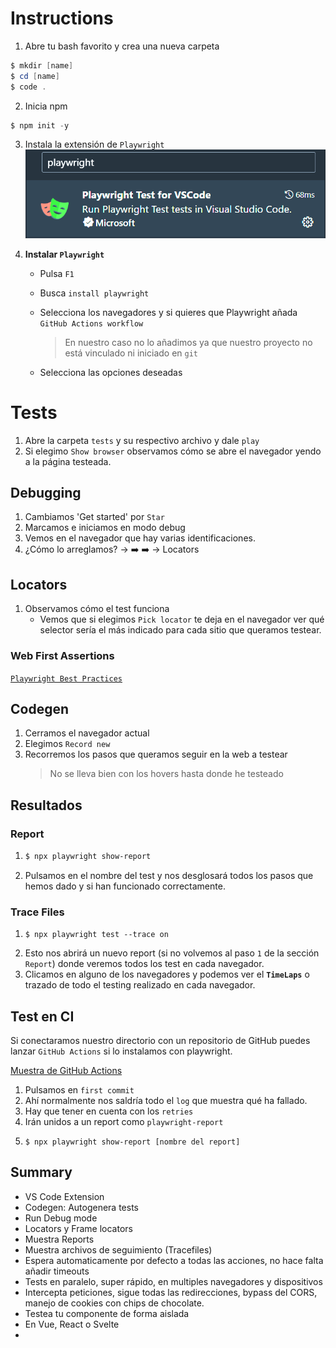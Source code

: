 # Instructions

1. Abre tu bash favorito y crea una nueva carpeta

```powershell
$ mkdir [name]
$ cd [name]
$ code .
```

2. Inicia npm

```powershell
$ npm init -y
```

3. Instala la extensión de `Playwright`
   <img src='./PWExtension.png'>
4. **Instalar `Playwright`**

   - Pulsa `F1`
   - Busca `install playwright`
   - Selecciona los navegadores y si quieres que Playwright añada `GitHub Actions workflow`

     > En nuestro caso no lo añadimos ya que nuestro proyecto no está vinculado ni iniciado en `git`

   - Selecciona las opciones deseadas

# Tests

1. Abre la carpeta `tests` y su respectivo archivo y dale `play`
2. Si elegimo `Show browser` observamos cómo se abre el navegador yendo a la página testeada.

## Debugging

1. Cambiamos 'Get started' por `Star`
2. Marcamos e iniciamos en modo debug
3. Vemos en el navegador que hay varias identificaciones.
4. ¿Cómo lo arreglamos? &rarr; :arrow_right: ➡️ -> Locators

## Locators

1. Observamos cómo el test funciona
   - Vemos que si elegimos `Pick locator` te deja en el navegador ver qué selector sería el más indicado para cada sitio que queramos testear.

### Web First Assertions

[`Playwright Best Practices`](https://playwright.dev/docs/best-practices#:~:text=By%20using%20web%20first%20assertions%20Playwright%20will%20wait,toBeVisible%20%28%29%20will%20wait%20and%20retry%20if%20needed)

## Codegen

1. Cerramos el navegador actual
2. Elegimos `Record new`
3. Recorremos los pasos que queramos seguir en la web a testear
   > No se lleva bien con los hovers hasta donde he testeado

## Resultados

### Report

1. ```powershell
   $ npx playwright show-report
   ```

2. Pulsamos en el nombre del test y nos desglosará todos los pasos que hemos dado y si han funcionado correctamente.

### Trace Files

1. ```pwsh
   $ npx playwright test --trace on
   ```
2. Esto nos abrirá un nuevo report (si no volvemos al paso `1` de la sección `Report`) donde veremos todos los test en cada navegador.
3. Clicamos en alguno de los navegadores y podemos ver el **`TimeLaps`** o trazado de todo el testing realizado en cada navegador.

## Test en CI

Si conectaramos nuestro directorio con un repositorio de GitHub puedes lanzar `GitHub Actions` si lo instalamos con playwright.

[Muestra de GitHub Actions](https://github.com/AslanSN/playwright/actions)

1. Pulsamos en `first commit`
2. Ahí normalmente nos saldría todo el `log` que muestra qué ha fallado.
3. Hay que tener en cuenta con los `retries`
4. Irán unidos a un report como `playwright-report`
5. ```pwsh
   $ npx playwright show-report [nombre del report]
   ```

## Summary

- VS Code Extension
- Codegen: Autogenera tests
- Run Debug mode
- Locators y Frame locators
- Muestra Reports
- Muestra archivos de seguimiento (Tracefiles)
- Espera automaticamente por defecto a todas las acciones, no hace falta añadir timeouts
- Tests en paralelo, super rápido, en multiples navegadores y dispositivos
- Intercepta peticiones, sigue todas las redirecciones, bypass del CORS, manejo de cookies con chips de chocolate.
- Testea tu componente de forma aislada
- En Vue, React o Svelte
- 